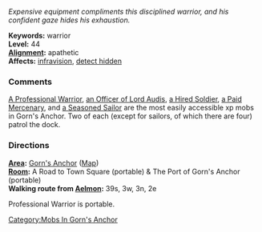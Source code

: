 *Expensive equipment compliments this disciplined warrior, and his
confident gaze hides his exhaustion.*

**Keywords:** warrior  
**Level:** 44  
**[Alignment](Alignment "wikilink"):** apathetic  
**Affects:** [infravision](Infravision "wikilink"), [detect
hidden](Detect_Hidden "wikilink")

### Comments

[A Professional Warrior](Professional_Warrior "wikilink"), [an Officer
of Lord Audis](Officer_Of_Lord_Audis "wikilink"), [a Hired
Soldier](Hired_Solider "wikilink"), [a Paid
Mercenary](Paid_Mercenary "wikilink"), and [a Seasoned
Sailor](Seasoned_Sailor "wikilink") are the most easily accessible xp
mobs in Gorn's Anchor. Two of each (except for sailors, of which there
are four) patrol the dock.

### Directions

**[Area](:Category:Areas "wikilink"):** [Gorn's
Anchor](:Category:Gorn's_Anchor "wikilink")
([Map](Gorn's_Anchor_Map "wikilink"))  
**[Room](:Category:Rooms "wikilink"):** A Road to Town Square (portable)
& The Port of Gorn's Anchor (portable)  
**Walking route from [Aelmon](Aelmon "wikilink"):** 39s, 3w, 3n, 2e

Professional Warrior is portable.

[Category:Mobs In Gorn's
Anchor](Category:Mobs_In_Gorn's_Anchor "wikilink")
